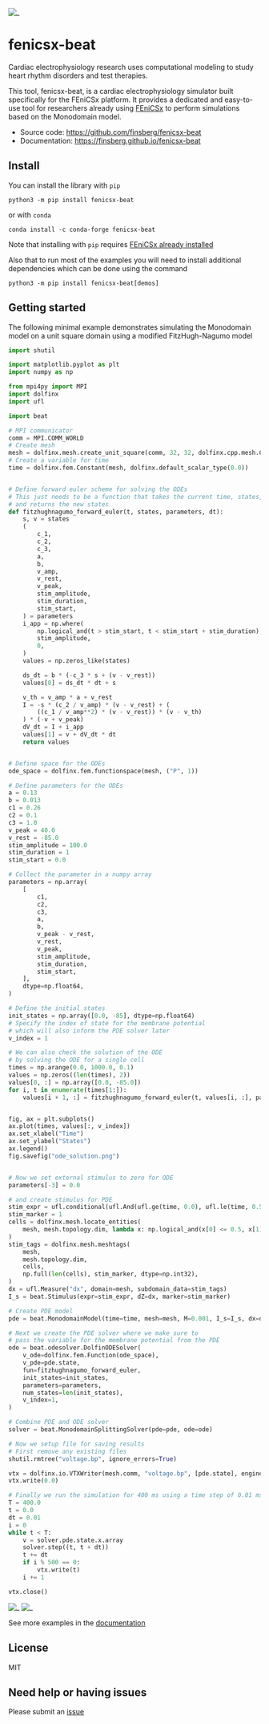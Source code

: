 ![_](https://raw.githubusercontent.com/finsberg/fenicsx-beat/refs/heads/main/docs/_static/logo.png)

# fenicsx-beat
Cardiac electrophysiology research uses computational modeling to study heart rhythm disorders and test therapies.

This tool, fenicsx-beat, is a cardiac electrophysiology simulator built specifically for the FEniCSx platform. It provides a dedicated and easy-to-use tool for researchers already using [FEniCSx](https://fenicsproject.org) to perform simulations based on the Monodomain model.

- Source code: https://github.com/finsberg/fenicsx-beat
- Documentation: https://finsberg.github.io/fenicsx-beat


## Install
You can install the library with `pip`
```
python3 -m pip install fenicsx-beat
```
or with `conda`
```
conda install -c conda-forge fenicsx-beat
```
Note that installing with `pip` requires [FEniCSx already installed](https://fenicsproject.org/download/)

Also that to run most of the examples you will need to install additional dependencies which can be done using the command
```
python3 -m pip install fenicsx-beat[demos]
```


## Getting started

The following minimal example demonstrates simulating the Monodomain model on a unit square domain using a modified FitzHugh-Nagumo model

```python
import shutil

import matplotlib.pyplot as plt
import numpy as np

from mpi4py import MPI
import dolfinx
import ufl

import beat

# MPI communicator
comm = MPI.COMM_WORLD
# Create mesh
mesh = dolfinx.mesh.create_unit_square(comm, 32, 32, dolfinx.cpp.mesh.CellType.triangle)
# Create a variable for time
time = dolfinx.fem.Constant(mesh, dolfinx.default_scalar_type(0.0))


# Define forward euler scheme for solving the ODEs
# This just needs to be a function that takes the current time, states, parameters and dt
# and returns the new states
def fitzhughnagumo_forward_euler(t, states, parameters, dt):
    s, v = states
    (
        c_1,
        c_2,
        c_3,
        a,
        b,
        v_amp,
        v_rest,
        v_peak,
        stim_amplitude,
        stim_duration,
        stim_start,
    ) = parameters
    i_app = np.where(
        np.logical_and(t > stim_start, t < stim_start + stim_duration),
        stim_amplitude,
        0,
    )
    values = np.zeros_like(states)

    ds_dt = b * (-c_3 * s + (v - v_rest))
    values[0] = ds_dt * dt + s

    v_th = v_amp * a + v_rest
    I = -s * (c_2 / v_amp) * (v - v_rest) + (
        ((c_1 / v_amp**2) * (v - v_rest)) * (v - v_th)
    ) * (-v + v_peak)
    dV_dt = I + i_app
    values[1] = v + dV_dt * dt
    return values


# Define space for the ODEs
ode_space = dolfinx.fem.functionspace(mesh, ("P", 1))

# Define parameters for the ODEs
a = 0.13
b = 0.013
c1 = 0.26
c2 = 0.1
c3 = 1.0
v_peak = 40.0
v_rest = -85.0
stim_amplitude = 100.0
stim_duration = 1
stim_start = 0.0

# Collect the parameter in a numpy array
parameters = np.array(
    [
        c1,
        c2,
        c3,
        a,
        b,
        v_peak - v_rest,
        v_rest,
        v_peak,
        stim_amplitude,
        stim_duration,
        stim_start,
    ],
    dtype=np.float64,
)

# Define the initial states
init_states = np.array([0.0, -85], dtype=np.float64)
# Specify the index of state for the membrane potential
# which will also inform the PDE solver later
v_index = 1

# We can also check the solution of the ODE
# by solving the ODE for a single cell
times = np.arange(0.0, 1000.0, 0.1)
values = np.zeros((len(times), 2))
values[0, :] = np.array([0.0, -85.0])
for i, t in enumerate(times[1:]):
    values[i + 1, :] = fitzhughnagumo_forward_euler(t, values[i, :], parameters, dt=0.1)


fig, ax = plt.subplots()
ax.plot(times, values[:, v_index])
ax.set_xlabel("Time")
ax.set_ylabel("States")
ax.legend()
fig.savefig("ode_solution.png")


# Now we set external stimulus to zero for ODE
parameters[-3] = 0.0

# and create stimulus for PDE
stim_expr = ufl.conditional(ufl.And(ufl.ge(time, 0.0), ufl.le(time, 0.5)), 600.0, 0.0)
stim_marker = 1
cells = dolfinx.mesh.locate_entities(
    mesh, mesh.topology.dim, lambda x: np.logical_and(x[0] <= 0.5, x[1] <= 0.5)
)
stim_tags = dolfinx.mesh.meshtags(
    mesh,
    mesh.topology.dim,
    cells,
    np.full(len(cells), stim_marker, dtype=np.int32),
)
dx = ufl.Measure("dx", domain=mesh, subdomain_data=stim_tags)
I_s = beat.Stimulus(expr=stim_expr, dZ=dx, marker=stim_marker)

# Create PDE model
pde = beat.MonodomainModel(time=time, mesh=mesh, M=0.001, I_s=I_s, dx=dx)

# Next we create the PDE solver where we make sure to
# pass the variable for the membrane potential from the PDE
ode = beat.odesolver.DolfinODESolver(
    v_ode=dolfinx.fem.Function(ode_space),
    v_pde=pde.state,
    fun=fitzhughnagumo_forward_euler,
    init_states=init_states,
    parameters=parameters,
    num_states=len(init_states),
    v_index=1,
)

# Combine PDE and ODE solver
solver = beat.MonodomainSplittingSolver(pde=pde, ode=ode)

# Now we setup file for saving results
# First remove any existing files
shutil.rmtree("voltage.bp", ignore_errors=True)

vtx = dolfinx.io.VTXWriter(mesh.comm, "voltage.bp", [pde.state], engine="BP5")
vtx.write(0.0)

# Finally we run the simulation for 400 ms using a time step of 0.01 ms
T = 400.0
t = 0.0
dt = 0.01
i = 0
while t < T:
    v = solver.pde.state.x.array
    solver.step((t, t + dt))
    t += dt
    if i % 500 == 0:
        vtx.write(t)
    i += 1

vtx.close()

```
![_](https://raw.githubusercontent.com/finsberg/fenicsx-beat/refs/heads/main/docs/_static/simple.gif)
![_](https://raw.githubusercontent.com/finsberg/fenicsx-beat/refs/heads/main/joss-paper/paper_figure.png)

See more examples in the [documentation](https://finsberg.github.io/fenicsx-beat)

## License
MIT

## Need help or having issues
Please submit an [issue](https://github.com/finsberg/fenicsx-beat/issues)
